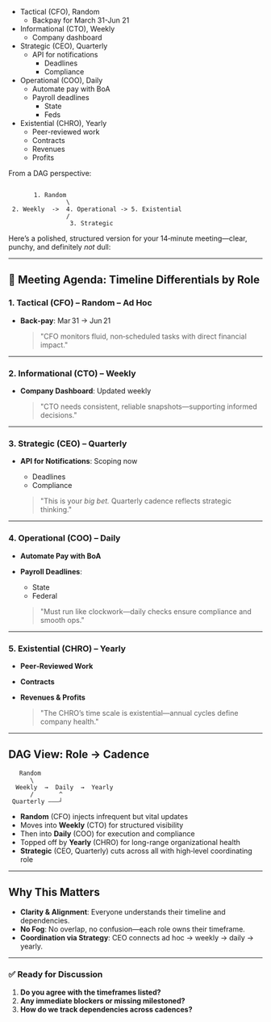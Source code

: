 - Tactical (CFO), Random
  - Backpay for March 31-Jun 21  
- Informational (CTO), Weekly
  - Company dashboard 
- Strategic (CEO), Quarterly
   - API for notifications
      - Deadlines
      - Compliance  
- Operational (COO), Daily
  - Automate pay with BoA
  - Payroll deadlines
     - State
     - Feds 
- Existential (CHRO), Yearly
   - Peer-reviewed work
   - Contracts
   - Revenues
   - Profits 


From a DAG perspective:

```

       1. Random
                \
 2. Weekly  ->  4. Operational -> 5. Existential
                /
                 3. Strategic
```

Here’s a polished, structured version for your 14‑minute meeting—clear, punchy, and definitely *not* dull:

---

## 🎯 Meeting Agenda: Timeline Differentials by Role

### 1. Tactical (CFO) – **Random – Ad Hoc**

* **Back‑pay**: Mar 31 → Jun 21

  > "CFO monitors fluid, non‑scheduled tasks with direct financial impact."

---

### 2. Informational (CTO) – **Weekly**

* **Company Dashboard**: Updated weekly

  > "CTO needs consistent, reliable snapshots—supporting informed decisions."

---

### 3. Strategic (CEO) – **Quarterly**

* **API for Notifications**: Scoping now

  * Deadlines
  * Compliance

  > "This is your *big bet.* Quarterly cadence reflects strategic thinking."

---

### 4. Operational (COO) – **Daily**

* **Automate Pay with BoA**
* **Payroll Deadlines**:

  * State
  * Federal

  > "Must run like clockwork—daily checks ensure compliance and smooth ops."

---

### 5. Existential (CHRO) – **Yearly**

* **Peer‑Reviewed Work**
* **Contracts**
* **Revenues & Profits**

  > "The CHRO’s time scale is existential—annual cycles define company health."

---

## DAG View: Role → Cadence

```
   Random
      \
  Weekly  →  Daily  →  Yearly
      /       ^
 Quarterly ———┘
```

* **Random** (CFO) injects infrequent but vital updates
* Moves into **Weekly** (CTO) for structured visibility
* Then into **Daily** (COO) for execution and compliance
* Topped off by **Yearly** (CHRO) for long-range organizational health
* **Strategic** (CEO, Quarterly) cuts across all with high‑level coordinating role

---

## Why This Matters

* **Clarity & Alignment**: Everyone understands their timeline and dependencies.
* **No Fog**: No overlap, no confusion—each role owns their timeframe.
* **Coordination via Strategy**: CEO connects ad hoc → weekly → daily → yearly.

---

### ✅ Ready for Discussion

1. **Do you agree with the timeframes listed?**
2. **Any immediate blockers or missing milestoned?**
3. **How do we track dependencies across cadences?**



